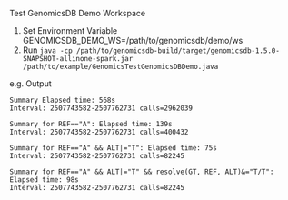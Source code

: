Test GenomicsDB Demo Workspace

1. Set Environment Variable GENOMICSDB_DEMO_WS=/path/to/genomicsdb/demo/ws
2. Run `java -cp /path/to/genomicsdb-build/target/genomicsdb-1.5.0-SNAPSHOT-allinone-spark.jar /path/to/example/GenomicsTestGenomicsDBDemo.java`

e.g. Output
```
Summary Elapsed time: 568s
Interval: 2507743582-2507762731 calls=2962039

Summary for REF=="A": Elapsed time: 139s
Interval: 2507743582-2507762731 calls=400432

Summary for REF=="A" && ALT|="T": Elapsed time: 75s
Interval: 2507743582-2507762731 calls=82245

Summary for REF=="A" && ALT|="T" && resolve(GT, REF, ALT)&="T/T": Elapsed time: 98s
Interval: 2507743582-2507762731 calls=82245
```
